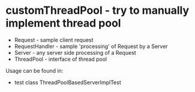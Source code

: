 # customThreadPool - try to manually implement thread pool 
- Request - sample client request
- RequestHandler - sample 'processing' of Request by a Server
- Server - any server side processing of a Request
- ThreadPool - interface of thread pool

Usage can be found in:
- test class ThreadPoolBasedServerImplTest
